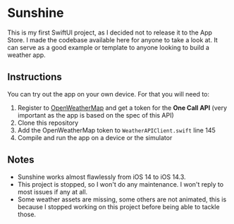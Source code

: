# Sunshine

This is my first SwiftUI project, as I decided not to release it to the App Store. I made the codebase available here for anyone to take a look at.
It can serve as a good example or template to anyone looking to build a weather app.

## Instructions

You can try out the app on your own device. For that you will need to:

1. Register to [OpenWeatherMap](https://openweathermap.org) and get a token for the **One Call API** (very important as the app is based on the spec of this API)
2. Clone this repository
3. Add the OpenWeatherMap token to `WeatherAPIClient.swift` line 145
4. Compile and run the app on a device or the simulator

## Notes

- Sunshine works almost flawlessly from iOS 14 to iOS 14.3.
- This project is stopped, so I won't do any maintenance. I won't reply to most issues if any at all.
- Some weather assets are missing, some others are not animated, this is because I stopped working on this project before being able to tackle those.


